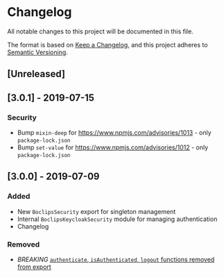 # Changelog
All notable changes to this project will be documented in this file.

The format is based on [Keep a Changelog](https://keepachangelog.com/en/1.0.0/),
and this project adheres to [Semantic Versioning](https://semver.org/spec/v2.0.0.html).

## [Unreleased]

## [3.0.1] - 2019-07-15

### Security
- Bump `mixin-deep` for https://www.npmjs.com/advisories/1013 - only `package-lock.json`
- Bump `set-value` for https://www.npmjs.com/advisories/1012 - only `package-lock.json`


## [3.0.0] - 2019-07-09

### Added
- New `BoclipsSecurity` export for singleton management
- Internal `BoclipsKeycloakSecurity` module for managing authentication 
- Changelog

### Removed
- *BREAKING* [`authenticate`, `isAuthenticated`, `logout` functions removed from export](./CHANGELOG.md#simplified-boclipssecurity-exports)